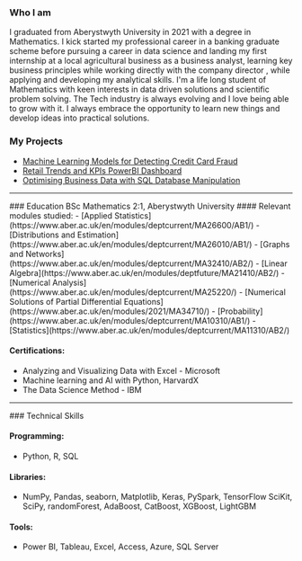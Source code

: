 ### Who I am
I graduated from Aberystwyth University in 2021 with a degree in Mathematics. I kick started my professional career in a banking graduate scheme before pursuing a career in data science and landing my first internship at a local agricultural business as a business analyst, learning key business principles while working directly with the company director , while applying and developing my analytical skills.
I'm a life long student of Mathematics with keen interests in data driven solutions and scientific problem solving.
The Tech industry is always evolving and I love being able to grow with it. I always embrace the opportunity to learn new things and develop ideas into practical solutions.

### My Projects
- [Machine Learning Models for Detecting Credit Card Fraud](https://www.kaggle.com/code/tom1123/machine-learning-models-to-detect-fraud)
- [Retail Trends and KPIs PowerBI Dashboard](https://github.com/GHtjm/Retail-Sales-PowerBI)
- [Optimising Business Data with SQL Database Manipulation](https://github.com/GHtjm/Optimising-Business-Data-with-SQL-Database-Manipulation) 


<hr size=20>
### Education
BSc Mathematics 2:1,  Aberystwyth University
#### Relevant modules studied:
- [Applied Statistics](https://www.aber.ac.uk/en/modules/deptcurrent/MA26600/AB1/)
- [Distributions and Estimation](https://www.aber.ac.uk/en/modules/deptcurrent/MA26010/AB1/)
- [Graphs and Networks](https://www.aber.ac.uk/en/modules/deptcurrent/MA32410/AB2/)
- [Linear Algebra](https://www.aber.ac.uk/en/modules/deptfuture/MA21410/AB2/)
- [Numerical Analysis](https://www.aber.ac.uk/en/modules/deptcurrent/MA25220/)
- [Numerical Solutions of Partial Differential Equations](https://www.aber.ac.uk/en/modules/2021/MA34710/)
- [Probability](https://www.aber.ac.uk/en/modules/deptcurrent/MA10310/AB1/)
- [Statistics](https://www.aber.ac.uk/en/modules/deptcurrent/MA11310/AB2/)


#### Certifications:
- Analyzing and Visualizing Data with Excel - Microsoft
- Machine learning and AI with Python, HarvardX
- The Data Science Method - IBM

<hr size=20>
### Technical Skills

#### Programming: 
- Python, R, SQL 

#### Libraries: 
- NumPy, Pandas, seaborn, Matplotlib, Keras, PySpark, TensorFlow SciKit, SciPy, randomForest, AdaBoost, CatBoost, XGBoost, LightGBM

#### Tools: 
- Power BI, Tableau, Excel, Access, Azure, SQL Server


